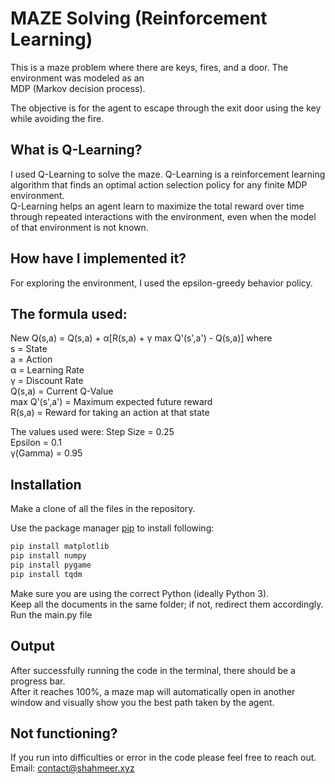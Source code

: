# MAZE Solving (Reinforcement Learning)

This is a maze problem where there are keys, fires, and a door. The environment was modeled as an<br>MDP (Markov decision process).

The objective is for the agent to escape through the exit door using the key while avoiding the fire.

## What is Q-Learning?<br>
I used Q-Learning to solve the maze. Q-Learning is a reinforcement learning algorithm that finds an optimal action selection policy for any finite MDP environment.<br>
Q-Learning helps an agent learn to maximize the total reward over time through repeated interactions with the environment, even when the model of that environment is not known.

## How have I implemented it?<br>
For exploring the environment, I used the epsilon-greedy behavior policy.<br>

## The formula used:<br>
New Q(s,a) = Q(s,a) + α[R(s,a) + γ max Q'(s',a') - Q(s,a)] where<br>s = State<br>
                                                                 a = Action<br>
                                                                 α = Learning Rate<br>
                                                                 γ = Discount Rate<br>
                                                                 Q(s,a) = Current Q-Value<br>
                                                                 max Q'(s',a') = Maximum expected future reward<br>
                                                                 R(s,a) = Reward for taking an action at that state<br>

The values used were: Step Size = 0.25<br>
                      Epsilon = 0.1<br>
                      γ(Gamma) = 0.95
                                                                  
## Installation

Make a clone of all the files in the repository.

Use the package manager [pip](https://pip.pypa.io/en/stable/) to install following:

```bash
pip install matplotlib
pip install numpy
pip install pygame
pip install tqdm
```
Make sure you are using the correct Python (ideally Python 3).<br>
Keep all the documents in the same folder; if not, redirect them accordingly.<br>
Run the main.py file

## Output

After successfully running the code in the terminal, there should be a progress bar.<br>
After it reaches 100%, a maze map will automatically open in another window and visually show you the best path taken by the agent.

## Not functioning?
If you run into difficulties or error in the code please feel free to reach out.<br>
Email: contact@shahmeer.xyz
